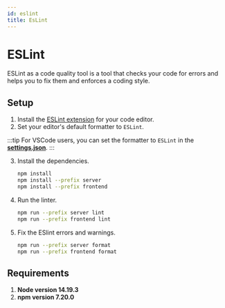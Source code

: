 ```yaml
---
id: eslint
title: EsLint
---
```


# ESLint 

ESLint as a code quality tool is a tool that checks your code for errors and helps you to fix them and enforces a coding style. 


## Setup


1. Install the [ESLint extension](https://eslint.org/docs/latest/user-guide/integrations) for your code editor.
2. Set your editor's default formatter to `ESLint`.

:::tip
For VSCode users, you can set the formatter to `ESLint` in the [**settings.json**](https://code.visualstudio.com/docs/getstarted/settings#_settingsjson).
:::

3. Install the dependencies.
    ```bash
    npm install
    npm install --prefix server
    npm install --prefix frontend
    ```
4. Run the linter.
    ```bash
    npm run --prefix server lint
    npm run --prefix frontend lint
    ```
5. Fix the ESlint errors and warnings.
    ```bash
    npm run --prefix server format
    npm run --prefix frontend format
    ```


## Requirements

1. **Node version 14.19.3**
2. **npm version 7.20.0**

